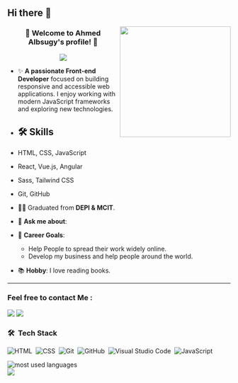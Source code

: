 ## Hi there 👋

<img width="250" align="right" src="https://c.tenor.com/_DOBjnGspYAAAAAM/code-coding.gif">

<h3 align="center">
  👋 Welcome to Ahmed Albsugy's profile! 👋
</h3>

<!-- Typing SVG by DenverCoder1 - https://github.com/DenverCoder1/readme-typing-svg -->
<p align="center">
  <a href="https://github.com/DenverCoder1/readme-typing-svg"><img src="https://readme-typing-svg.herokuapp.com/?lines=Frontend%20web%20development;Always%20learning%20new%20Technologies&font=Fira%20Code&center=true&width=440&height=45&color=f75c7e&vCenter=true&size=22"></a>
</p> 



- ✨ **A passionate Front-end Developer** focused on building responsive and accessible web applications. I enjoy working with modern JavaScript frameworks and   exploring new technologies.
  
- ## 🛠️ Skills

- HTML, CSS, JavaScript
- React, Vue.js, Angular
- Sass, Tailwind CSS
- Git, GitHub
  
- 👨‍💻 Graduated from **DEPI & MCIT**.
- 💬 **Ask me about**:
  
- 🎯 **Career Goals**:
  - Help People to spread their work widely online.
  - Develop my business and help people around the world.
    
- 📚 **Hobby**: I love reading books.


---


### Feel free to contact Me :

<a href="https://www.linkedin.com/in/ahmedhassanalbsugy" target="_blank"><img src="https://img.shields.io/badge/-Ahmed%20Abdul_Ghaffar-0077B5?style=for-the-badge&logo=Linkedin&logoColor=white"/></a>
<a href="https://t.me/ahmed_Mahmoud_Abdulghaffar" target="_blank"><img src="https://img.shields.io/badge/-Ahmed%20Abdul_Ghaffar-0077B5?style=for-the-badge&logo=Telegram&logoColor=white"/></a>



### 🛠 &nbsp;Tech Stack
![HTML](https://img.shields.io/badge/-HTML-05122A?style=flat&logo=HTML5)&nbsp;
![CSS](https://img.shields.io/badge/-CSS-05122A?style=flat&logo=CSS3&logoColor=1572B6)&nbsp;
![Git](https://img.shields.io/badge/-Git-05122A?style=flat&logo=git)&nbsp;
![GitHub](https://img.shields.io/badge/-GitHub-05122A?style=flat&logo=github)&nbsp;
![Visual Studio Code](https://img.shields.io/badge/-Visual%20Studio%20Code-05122A?style=flat&logo=visual-studio-code&logoColor=007ACC)&nbsp;
![JavaScript](https://img.shields.io/badge/-javascript%20-05122A?style=flat&logo=javascript)&nbsp;




<img align="left" src="https://github-readme-stats.vercel.app/api/top-langs?username=Ahmed-Abdul-ghaffar&show_icons=true&locale=en&layout=compact&theme=radical" alt="most used languages" />
<br>
<a href="https://komarev.com/ghpvc/?username=Ahmed-Abdul-ghaffar&style=for-the-badge">
    <img src="https://komarev.com/ghpvc/?username=Ahmed-Abdul-ghaffar&style=for-the-badge">
</a>
<!--
**Ahmed-Albsugy/Ahmed-Albsugy** is a ✨ _special_ ✨ repository because its `README.md` (this file) appears on your GitHub profile.

Here are some ideas to get you started:

- 🔭 I’m currently working on ...
- 🌱 I’m currently learning ...
- 👯 I’m looking to collaborate on ...
- 🤔 I’m looking for help with ...
- 💬 Ask me about ...
- 📫 How to reach me: ...
- 😄 Pronouns: ...
- ⚡ Fun fact: ...
-->
